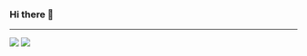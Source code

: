 ### Hi there 👋

<hr>

<div style="vertical-align: top">
<img src="https://github-readme-stats.vercel.app/api/top-langs/?username=rahenrique">
<img src="https://github-readme-stats.vercel.app/api?username=rahenrique&show_icons=true">
</div>
<!--
**rahenrique/rahenrique** is a ✨ _special_ ✨ repository because its `README.md` (this file) appears on your GitHub profile.

Here are some ideas to get you started:

- 🔭 I’m currently working on ...
- 🌱 I’m currently learning ...
- 👯 I’m looking to collaborate on ...
- 🤔 I’m looking for help with ...
- 💬 Ask me about ...
- 📫 How to reach me: ...
- 😄 Pronouns: ...
- ⚡ Fun fact: ...
-->
